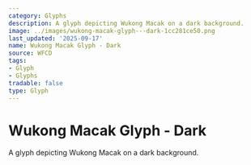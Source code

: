 ```yaml
---
category: Glyphs
description: A glyph depicting Wukong Macak on a dark background.
image: ../images/wukong-macak-glyph---dark-1cc281ce50.png
last_updated: '2025-09-17'
name: Wukong Macak Glyph - Dark
source: WFCD
tags:
- Glyph
- Glyphs
tradable: false
type: Glyph
---
```


# Wukong Macak Glyph - Dark

A glyph depicting Wukong Macak on a dark background.

